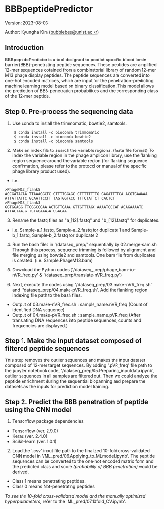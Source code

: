 # BBBpeptidePredictor
Version: 2023-08-03

Author: Kyungha Kim (bubblebee@unist.ac.kr)

## Introduction
BBBpeptidePredictor is a tool designed to predict specific blood-brain barrier(BBB)-penetrating peptide sequences. These peptides are amplified 12-mer sequences obtained from a combinatorial library of random 12-mer M13 phage display peptides. The peptide sequences are converted into one-hot encoded matrices, which are input for the penetration-predicting machine learning model based on binary classification. This model allows the prediction of BBB-penetration probabilities and the corresponding class of the 12-mer peptide.

## Step 0. Pre-process the sequencing data
1. Use conda to install the trimmomatic, bowtie2, samtools.
````
    $ conda install -c bioconda trimmomatic
    $ conda install -c bioconda bowtie2
    $ conda install -c bioconda samtools
````

2. Make an index file to search the variable regions. (fasta file format)
To index the variable region in the phage amplicon library, use the flanking region sequence around the variable region (for flanking sequence confirmation, please refer to the protocol or manual of the specific phage library product used).

* i.e.
```fasta
>PhageM13_flank5
ACCGATACAA TTAAAGGCTC CTTTTGGAGC CTTTTTTTTG GAGATTTTCA ACGTGAAAAA ATTATTATTC GCAATTCCTT TAGTGGTACC TTTCTATTCT CACTCT
>PhageM13_flank3
GGTGGAGG TTCGGCCGAA ACTGTTGAAA GTTGTTTAGC AAAATCCCAT ACAGAAAATC ATTACTAACG TCTGGAAAGA CGACAA
```

3. Rename the fastq files as "a_[12].fastq" and "b_[12].fastq" for duplicates.
* i.e. Sample-a_1.fastq, Sample-a_2.fastq for duplicate 1 and Sample-b_1.fastq, Sample-b_2.fastq for duplicate 2

4. Run the bash files in '/dataseq_prep/' sequentially by 02.merge-sam.sh  Through this process, sequence trimming is followed by alignment and file merging using bowtie2 and samtools. One bam file from duplicates is created. (i.e. Sample.PhageM13.bam)
   
5. Download the Python codes ('/dataseq_prep/phage_bam-to-nVR_freq.py' & '/dataseq_prep/translate-nVR_freq.py')

6. Next, execute the codes using '/dataseq_prep/03.make-nVR_freq.sh' and '/dataseq_prep/04.make-pVR_freq.sh'. Add the flanking region indexing file path to the bash files.
* Output of 03.make-nVR_freq.sh : sample_name.nVR_freq (Count of identified DNA sequence)
* Output of 04.make-pVR_freq.sh : sample_name.pVR_freq (After translating DNA sequences into peptide sequences, counts and frequencies are displayed.)

## Step 1. Make the input dataset composed of filtered peptide sequences
This step removes the outlier sequences and makes the input dataset composed of 12-mer target sequences.
By adding '.pVR_freq' file path to the jupyter notebook code, '/dataseq_prep/05.Preparing_inputdata.ipynb', outlier sequences in all samples are filtered out. Then we could analyze the peptide enrichment during the sequential biopanning and prepare the datasets as the inputs for prediction model training.

## Step 2. Predict the BBB penetration of peptide using the CNN model
1. Tensorflow package dependencies
* Tensorflow (ver. 2.9.0)
* Keras (ver. 2.4.0)
* Scikit-learn (ver. 1.0.1)

2. Load the '.csv' input file path to the finalized 10-fold cross-validated CNN model in '/ML_pred/06.Applying_to_MLmodel.ipynb'. The peptide sequences can be converted to the one-hot encoded matrix form and the predicted class and score *(probability of BBB penetration)* would be derived.
* Class 1 means penetrating peptides.
* Class 0 means Not-penetrating peptides.

*To see the 10-fold cross-validated model and the manually optimized hyperparameters,* refer to the 'ML_pred/07.10fold_CV.ipynb'.
